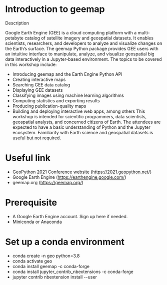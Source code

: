 # Introduction to geemap

Description

Google Earth Engine (GEE) is a cloud computing platform with a multi-petabyte catalog of satellite imagery and geospatial datasets. It enables scientists, researchers, and developers to analyze and visualize changes on the Earth’s surface. The geemap Python package provides GEE users with an intuitive interface to manipulate, analyze, and visualize geospatial big data interactively in a Jupyter-based environment. The topics to be covered in this workshop include:

- Introducing geemap and the Earth Engine Python API
- Creating interactive maps
- Searching GEE data catalog
- Displaying GEE datasets
- Classifying images using machine learning algorithms
- Computing statistics and exporting results
- Producing publication-quality maps
- Building and deploying interactive web apps, among others
This workshop is intended for scientific programmers, data scientists, geospatial analysts, and concerned citizens of Earth. The attendees are expected to have a basic understanding of Python and the Jupyter ecosystem. Familiarity with Earth science and geospatial datasets is useful but not required.

# Useful link
- GeoPython 2021 Conference website (https://2021.geopython.net/)
- Google Earth Engine (https://earthengine.google.com/)
- geemap.org (https://geemap.org/)

# Prerequisite
- A Google Earth Engine account. Sign up here if needed.
- Miniconda or Anaconda

# Set up a conda environment

- conda create -n geo python=3.8
- conda activate geo
- conda install geemap -c conda-forge
- conda install jupyter_contrib_nbextensions -c conda-forge
- jupyter contrib nbextension install --user

